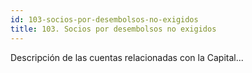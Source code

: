 ```yaml
---
id: 103-socios-por-desembolsos-no-exigidos
title: 103. Socios por desembolsos no exigidos
---
```

Descripción de las cuentas relacionadas con la Capital...
